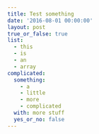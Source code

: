 ```yaml
---
title: Test something
date: '2016-08-01 00:00:00'
layout: post
true_or_false: true
list:
  - this
  - is
  - an
  - array
complicated:
  something:
    - a
    - little
    - more
    - complicated
  with: more stuff
  yes_or_no: false
---
```

